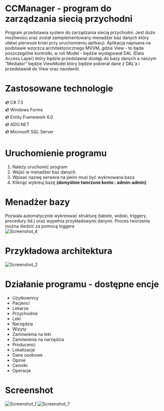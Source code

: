 # CCManager - program do zarządzania siecią przychodni
Program przedstawia system do zarządzania siecią przychodni. Jest dużo możliwości oraz został zaimplementowany menadżer baz danych który ułatwi pierwsze kroki przy uruchomieniu aplikacji. Aplikacja napisana na podstawie wzorzca architektonicznego MVVM, gdzie View - to będa poszczególne kontrolki, w roli Model - będzie występował DAL (Data Access Layer) który będzie przedstawial dostęp do bazy danych a naszym "Mediator" będzie ViewModel który będzie pobierał dane z DAL'a i przedstawiał do View oraz naodwrót.

# Zastosowane technologie  
💿 C# 7.3  
💿 Windows Forms  
💿 Entity Framework 6.0  
💿 ADO.NET  
💿 Microsoft SQL Server  

# Uruchomienie programu
1. Należy uruchomić program
2. Wejść w menadżer baz danych
3. Wpisać nazwę serwera na jakim musi być wykreowana baza
4. Kliknąć wykreuj bazę **(domyślnie tworzone konto : admin-admin)**

# Menadżer bazy 
Pozwala automatycznie wykreować strukturę (tabele, widoki, triggery, procedury itd.) oraz wypełnia przykładowymi danymi. Proces tworzenia można śledzić za pomocą loggera  
![Screenshot_4](https://user-images.githubusercontent.com/19534189/146606103-83539124-72eb-43ac-bf83-a93b394a0457.png)  

# Przykładowa architektura 
![Screenshot_2](https://user-images.githubusercontent.com/19534189/146605093-cba9a71c-9d48-4c06-9407-08c9c1e68923.png)

# Działanie programu - dostępne encje
- Użytkownicy 
- Pacjenci
- Lekarze
- Przychodnie
- Leki
- Narzędzia
- Wizyty
- Zamówienia na leki
- Zamówienia na narzędzia
- Producenci
- Lokalizacje
- Dane osobowe
- Opinie
- Cenniki
- Operacje

# Screenshot
![Screenshot_1](https://user-images.githubusercontent.com/19534189/135512422-faef3145-6605-48f4-b22f-df0b39a00f02.png)
![Screenshot_7](https://user-images.githubusercontent.com/19534189/146606766-c60e250a-f89f-4390-b8c3-0e6e8c415ad4.png)





